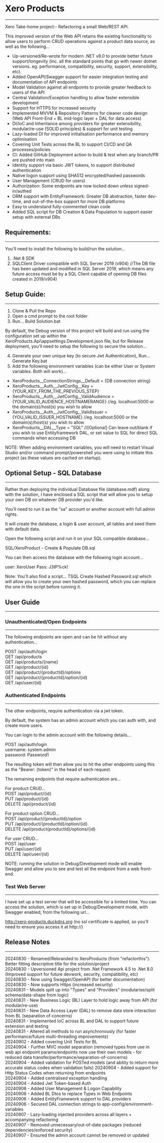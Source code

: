 # Xero Products
---------------

Xero Take-home project:- Refactoring a small Web/REST API.  

This improved version of the Web API retains the existing functionality to allow users to perform CRUD operations against a product data source, as well as the following...  

- Up-versioned/Re-wrote for modern .NET v8.0 to provide better future support/longevity (inc. all the standard points that go with newer dotnet versions. eg. performance, compatibility, security, support, extensibility, etc).  
- Added OpenAPI/Swagger support for easier integration testing and documentation of API endpoints  
- Model Validation against all endpoints to provide greater feedback to users of the API
- Central Validation/Exception handling to allow faster extensible development
- Support for HTTPS for increased security  
- Implemented MVVM & Repository Patterns for cleaner code design (Web API Front-End + BL mid-logic layer + DAL for data access)  
- DI/IoC and Inheritance among providers for greater extensibility, modular/re-use (SOLID principles) & support for unit testing 
- Lazy-loaded DI for improved initialisation performance and memory optimisation  
- Covering Unit Tests across the BL to support CI/CD and QA processes/policies  
- CI: Added GitHub Deployment action to build & test when any branch/PR are pushed into main  
- Identity support via basic JWT tokens, to support distributed authentication  
- Native logon support using SHA512 encrypted/hashed passwords  
- User Management (CRUD for users)   
- Authorization: Some endpoints are now locked down unless signed-in/authed  
- ORM support with EntityFramework: Greater DB abstraction, faster dev-time, and out-of-the-box support for more DB platforms  
- Easy to understand fully-commented clean code  
- Added SQL script for DB Creation & Data Population to support easier setup with external DBs  

## Requirements:
----------------
You'll need to install the following to build/run the solution...  
1. .Net 8 SDK
2. SQLClient Driver compatible with SQL Server 2019 (v904) //The DB file has been updated and modified in SQL Server 2019, which means any future access must be by a SQL Client capable of opening DB files created in 2019/v904)

## Setup Guide:
---------------
1. Clone & Pull the Repo  
2. Open a cmd prompt to the root folder  
3. Run... Build Solution.bat  

By default, the Debug version of this project will build and run using the configuration set up within the XeroProducts.Api\appsettings.Development.json file, but for Release deployment, you'll need to setup the following to secure the solution...

4. Generate your own unique key (to secure Jwt Authentication), Run... Generate Key.bat
5. Add the following environment variables (can be either User or System variables. Both will work)...  
  - XeroProducts__ConnectionStrings__Default = {DB connection string}  
  - XeroProducts__Auth__JwtConfig__Key = {YOUR_KEY_FROM_THE_PREVIOUS_STEP}  
  - XeroProducts__Auth__JwtConfig__ValidAudience = {YOUR_VALID_AUDIENCE_HOSTNAMERANGE} //eg. localhost:5000 or the domain(s)/host(s) you wish to allow  
  - XeroProducts__Auth__JwtConfig__ValidIssuer =  {YOU_VALID_ISSUER_HOSTNAME} //eg. localhost:5000 or the domain(s)/host(s) you wish to allow  
  - XeroProducts__DAL__Type = "SQL" //[Optional] Can leave out/blank if you wish to use Entityframework DAL, or set value to SQL for direct SQL commands when accessing DB  

NOTE: When adding environment variables, you will need to restart Visual Studio and/or command prompt/powershell you were using to initiate this project (as these values are cached on startup).  

## Optional Setup - SQL Database
--------------------------------

Rather than deploying the individual Database file (database.mdf) along with the solution, I have enclosed a SQL script that will allow you to setup your own DB on whatever DB provider you'd like.

You'll need to run it as the "sa" account or another account with full admin rights.

It will create the database, a login & user account, all tables and seed them with default data.

Open the following script and run it on your SQL compatible database...

SQL/XeroProduct - Create & Populate DB.sql

You can then access the database with the following login account...

user: XeroUser
Pass: J3tP%ck!

Note: You'll also find a script... TSQL Create Hashed Password.sql which will allow you to create your own hashed password, which you can replace the one in the script before running it.

## User Guide
-------------

### Unauthenticated/Open Endpoints
----------------------------------

The following endpoints are open and can be hit without any authentication...

POST /api/auth/login  
GET /api/products  
GET /api/products/{name}  
GET /api/product/{id}  
GET /api/product/{productId}/options  
GET /api/product/{productId}/option/{id}  
GET /api/user/{id}  

### Authenticated Endpoints
---------------------------

The other endpoints, require authentication via a jwt token.

By default, the system has an admin account which you can auth with, and create more users.

You can login to the admin account with the following details...

POST /api/auth/login  
username: system.admin  
password: Password1  

The resulting token will then allow you to hit the other endpoints using this as the "Bearer: {token}" in the head of each request.  

The remaining endpoints that require authentication are...  

For product CRUD...  
POST /api/product/{id}  
PUT /api/product/{id}  
DELETE /api/product/{id}  

For product option CRUD...  
POST /api/product/{productId}/option  
PUT /api/product/{productId}/option/{id}  
DELETE /api/product{productId}/options/{id}  

For user CRUD...  
POST /api/user  
PUT /api/user/{id}  
DELETE /api/user/{id}  

NOTE: running the solution in Debug/Development mode will enable Swagger and allow you to see and test all the endpoint from a web front-end.  

### Test Web Server
-------------------

I have set up a test server that will be accessible for a limited time. You can access the solution, which is set up in Debug/Development mode, with Swagger enabled, from the following url...  

http://xero-products.duckdns.org (no ssl certificate is applied, so you'll need to ensure you access it at http://)  


## Release Notes
----------------
20240830 - Renamed/Rebranded to XeroProducts (from "refactorthis"). Better fitting descriptive title for the solution/project  
20240830 - Upversioned Api project from .Net Framework 4.5 to .Net 8.0 (Improved support for future devwork, security, compatibility, etc)  
20240830 - Now using Swagger/OpenAPI (for better documentation)  
20240830 - Now supports Https (increased security)  
20240831 - Models split up into "Types" and "Providers" (modularise/split schema/data-shape from logic)  
20240831 - New Business Logic (BL) Layer to hold logic away from API (for modular/re-use)  
20240831 - New Data Access Layer (DAL) to remove data store interaction from BL (separation of concerns)  
20240831 - Implemented IoC across BL and DAL to support future extension and testing  
20240831 - Altered all methods to run asynchronously (for faster performance/future multi-threading improvements)  
20240902 - Added covering Unit Tests for BL  
20240904 - Further MVC model separation (removed types from use in web api endpoint params/endpoints now use their own models - for reduced data transfer/performance/separation-of-concerns)  
20240904 - Added validation for POSTed models (and ability to return more accurate status codes when validation fails)
20240904 - Added support for Http Status Codes when returning from endpoints  
20240904 - Added centralised exception handling  
20240904 - Added Jwt Token-based Auth  
20240906 - Added User Management & Logon Capability  
20240906 - Added BL Dtos to replace Types in Web Endpoints  
20240906 - Added EntityFramework support to DAL providers  
20240906 - Secured DAL connection strings to app-config/environment-variables  
20240907 - Lazy-loading injected providers across all layers + accompanying refactoring  
20240907 - Removed unnecessary/out-of-date packages (reduced dependencies/enforced security)  
20240907 - Ensured the admin account cannot be removed or updated  
